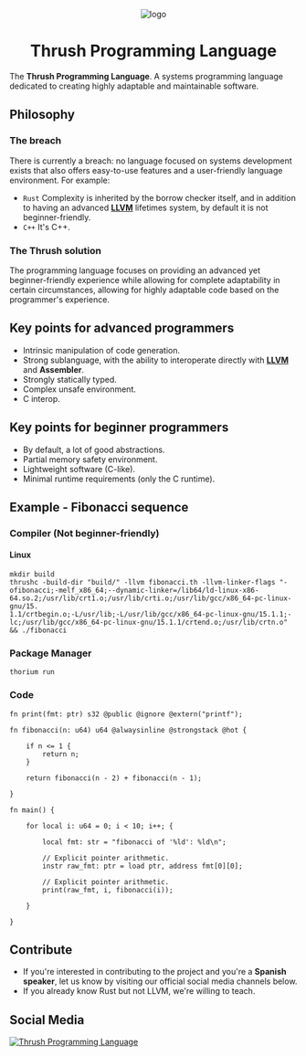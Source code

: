 <p align="center">
  <img src= "https://github.com/thrushlang/thrushc/blob/master/assets/thrushlang-v1.5.png" alt= "logo" style= "width: 2hv; height: 2hv;"> </img>
</p>

<h1 align="center">Thrush Programming Language</h1>

The **Thrush Programming Language**. A systems programming language dedicated to creating highly adaptable and maintainable software.

## Philosophy

### The breach

There is currently a breach: no language focused on systems development exists that also offers easy-to-use features and a user-friendly language environment.
For example:

- ``Rust`` Complexity is inherited by the borrow checker itself, and in addition to having an advanced **[LLVM](https://llvm.org/)** lifetimes system, by default it is not beginner-friendly.
- ``C++`` It's C++.

### The Thrush solution 

The programming language focuses on providing an advanced yet beginner-friendly experience while allowing for complete adaptability in certain circumstances, allowing for highly adaptable code based on the programmer's experience.

## Key points for advanced programmers

- Intrinsic manipulation of code generation.
- Strong sublanguage, with the ability to interoperate directly with **[LLVM](https://llvm.org/)** and **Assembler**.
- Strongly statically typed.
- Complex unsafe environment.
- C interop.

## Key points for beginner programmers

- By default, a lot of good abstractions.
- Partial memory safety environment.
- Lightweight software (C-like).
- Minimal runtime requirements (only the C runtime).

## Example - Fibonacci sequence 

### Compiler (Not beginner-friendly)

#### Linux

```console
mkdir build
thrushc -build-dir "build/" -llvm fibonacci.th -llvm-linker-flags "-ofibonacci;-melf_x86_64;--dynamic-linker=/lib64/ld-linux-x86-64.so.2;/usr/lib/crt1.o;/usr/lib/crti.o;/usr/lib/gcc/x86_64-pc-linux-gnu/15.
1.1/crtbegin.o;-L/usr/lib;-L/usr/lib/gcc/x86_64-pc-linux-gnu/15.1.1;-lc;/usr/lib/gcc/x86_64-pc-linux-gnu/15.1.1/crtend.o;/usr/lib/crtn.o" && ./fibonacci
```

### Package Manager

```console
thorium run
```

### Code

```
fn print(fmt: ptr) s32 @public @ignore @extern("printf");

fn fibonacci(n: u64) u64 @alwaysinline @strongstack @hot {

    if n <= 1 {
        return n;
    }

    return fibonacci(n - 2) + fibonacci(n - 1);

}

fn main() { 

    for local i: u64 = 0; i < 10; i++; {

        local fmt: str = "fibonacci of '%ld': %ld\n";

        // Explicit pointer arithmetic.
        instr raw_fmt: ptr = load ptr, address fmt[0][0];

        // Explicit pointer arithmetic.
        print(raw_fmt, i, fibonacci(i));

    }

}
```

## Contribute

- If you're interested in contributing to the project and you're a **Spanish speaker**, let us know by visiting our official social media channels below.
- If you already know Rust but not LLVM, we're willing to teach.

## Social Media

[![Thrush Programming Language](https://invite.casperiv.dev?inviteCode=DJaVs4kM9U)](https://discord.gg/DJaVs4kM9U)
